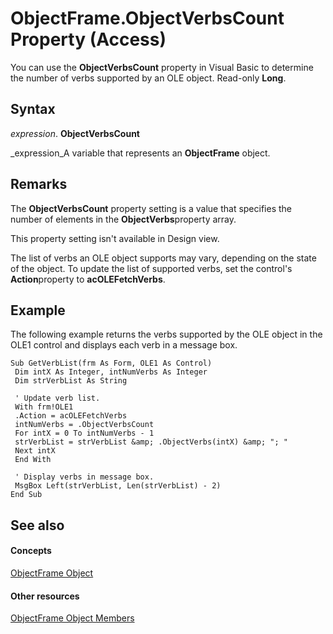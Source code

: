 
# ObjectFrame.ObjectVerbsCount Property (Access)

You can use the  **ObjectVerbsCount** property in Visual Basic to determine the number of verbs supported by an OLE object. Read-only **Long**.


## Syntax

 _expression_. **ObjectVerbsCount**

 _expression_A variable that represents an  **ObjectFrame** object.


## Remarks

The  **ObjectVerbsCount** property setting is a value that specifies the number of elements in the **ObjectVerbs**property array.

This property setting isn't available in Design view.

The list of verbs an OLE object supports may vary, depending on the state of the object. To update the list of supported verbs, set the control's **Action**property to  **acOLEFetchVerbs**.


## Example

The following example returns the verbs supported by the OLE object in the OLE1 control and displays each verb in a message box.


```
Sub GetVerbList(frm As Form, OLE1 As Control) 
 Dim intX As Integer, intNumVerbs As Integer 
 Dim strVerbList As String 
 
 ' Update verb list. 
 With frm!OLE1 
 .Action = acOLEFetchVerbs 
 intNumVerbs = .ObjectVerbsCount 
 For intX = 0 To intNumVerbs - 1 
 strVerbList = strVerbList &amp; .ObjectVerbs(intX) &amp; "; " 
 Next intX 
 End With 
 
 ' Display verbs in message box. 
 MsgBox Left(strVerbList, Len(strVerbList) - 2) 
End Sub
```


## See also


#### Concepts


 [ObjectFrame Object](0eb85477-58d7-249a-2bf7-f2f3960a45a9.md)
#### Other resources


 [ObjectFrame Object Members](65229083-68ec-b870-50f4-a6c329259a39.md)
